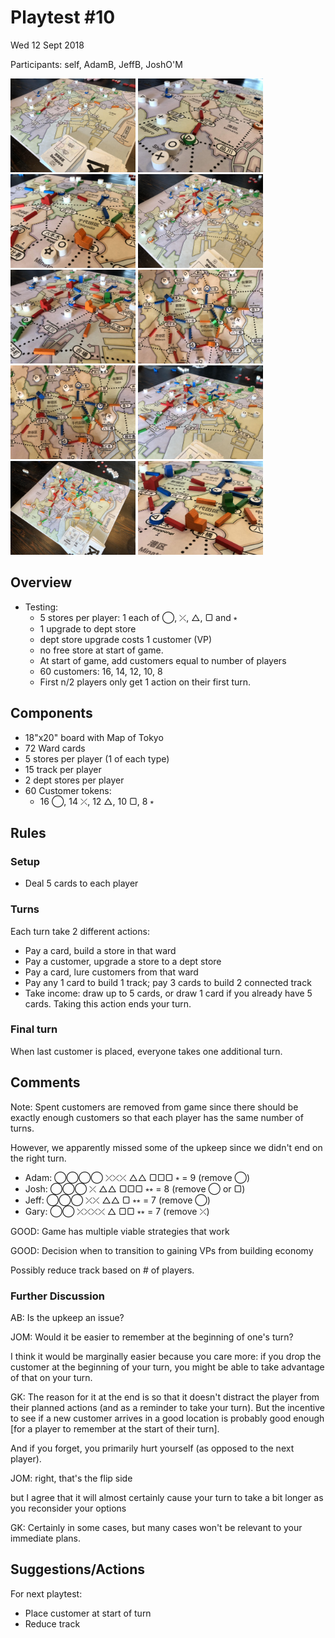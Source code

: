 # Playtest #10

Wed 12 Sept 2018

Participants: self, AdamB, JeffB, JoshO'M

<img src="images/pt10/pt10-0686.jpg" height="150px"/> <img src="images/pt10/pt10-0687.jpg" height="150px"/> <img src="images/pt10/pt10-0688.jpg" height="150px"/> <img src="images/pt10/pt10-0689.jpg" height="150px"/> <img src="images/pt10/pt10-0690.jpg" height="150px"/> <img src="images/pt10/pt10-0691.jpg" height="150px"/> <img src="images/pt10/pt10-0692.jpg" height="150px"/> <img src="images/pt10/pt10-0693.jpg" height="150px"/> <img src="images/pt10/pt10-0694.jpg" height="150px"/> <img src="images/pt10/pt10-0695.jpg" height="150px"/>

## Overview

* Testing:
	* 5 stores per player: 1 each of ◯, ⤫, △, ▢ and ⭒
	* 1 upgrade to dept store
	* dept store upgrade costs 1 customer (VP)
	* no free store at start of game.
	* At start of game, add customers equal to number of players
	* 60 customers: 16, 14, 12, 10, 8
	* First n/2 players only get 1 action on their first turn.

## Components

* 18"x20" board with Map of Tokyo
* 72 Ward cards
* 5 stores per player (1 of each type)
* 15 track per player
* 2 dept stores per player
* 60 Customer tokens:
	* 16 ◯, 14 ⤫, 12 △, 10 ▢, 8 ⭒

## Rules

### Setup

* Deal 5 cards to each player

### Turns

Each turn take 2 different actions:

* Pay a card, build a store in that ward
* Pay a customer, upgrade a store to a dept store
* Pay a card, lure customers from that ward
* Pay any 1 card to build 1 track; pay 3 cards to build 2 connected track
* Take income: draw up to 5 cards, or draw 1 card if you already have 5 cards. Taking this action ends your turn.

### Final turn

When last customer is placed, everyone takes one additional turn.

## Comments

Note: Spent customers are removed from game since there should be exactly enough customers so that each player has the same number of turns.

However, we apparently missed some of the upkeep since we didn't end on the right turn.

* Adam: ◯◯◯◯ ⤫⤫⤫ △△ ▢▢▢ ⭒ = 9 (remove ◯)
* Josh: ◯◯◯ ⤫ △△ ▢▢▢ ⭒⭒ = 8 (remove ◯ or ▢)
* Jeff: ◯◯◯ ⤫⤫ △△ ▢ ⭒⭒ = 7 (remove ◯)
* Gary: ◯◯ ⤫⤫⤫⤫ △ ▢▢ ⭒⭒ = 7 (remove ⤫)

GOOD: Game has multiple viable strategies that work

GOOD: Decision when to transition to gaining VPs from building economy

Possibly reduce track based on # of players.

### Further Discussion

AB: Is the upkeep an issue?

JOM: Would it be easier to remember at the beginning of one's turn?

I think it would be marginally easier because you care more: if you drop the customer at the beginning of your turn, you might be able to take advantage of that on your turn.

GK: The reason for it at the end is so that it doesn't distract the player from their planned actions (and as a reminder to take your turn). But the incentive to see if a new customer arrives in a good location is probably good enough [for a player to remember at the start of their turn].

And if you forget, you primarily hurt yourself (as opposed to the next player).

JOM: right, that's the flip side

but I agree that it will almost certainly cause your turn to take a bit longer as you reconsider your options

GK: Certainly in some cases, but many cases won't be relevant to your immediate plans.

## Suggestions/Actions

For next playtest:

* Place customer at start of turn
* Reduce track
